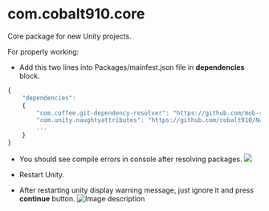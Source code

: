 # com.cobalt910.core
Core package for new Unity projects.

For properly working:
- Add this two lines into Packages/mainfest.json file in **dependencies** block.
```javascript
{
    "dependencies": 
    {
        "com.coffee.git-dependency-resolver": "https://github.com/mob-sakai/GitDependencyResolverForUnity.git",
        "com.unity.naughtyattributes": "https://github.com/cobalt910/NaughtyAttributes.git#2.0.1",
        ...
    }
}
```
- You should see compile errors in console after resolving packages.
![](https://image.prntscr.com/image/rfclsMIoTBSWldrOQmWvUw.png)


- Restart Unity.
- After restarting unity display warning message, just ignore it and press **continue** button.
![Image description](https://image.prntscr.com/image/MX0fxBPBQhye6kjBg7fgwA.png)
